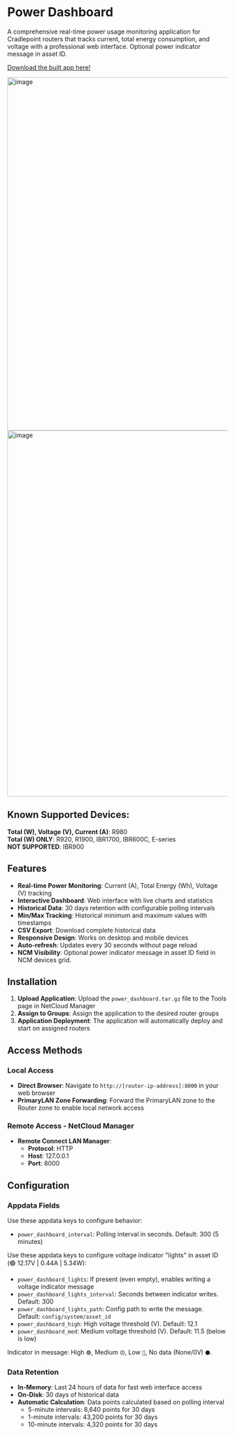 # Power Dashboard

A comprehensive real-time power usage monitoring application for Cradlepoint routers that tracks current, total energy consumption, and voltage with a professional web interface.  Optional power indicator message in asset ID.  

[Download the built app here!](https://github.com/cradlepoint/sdk-samples/releases/download/built_apps/power_dashboard.v1.2.0.tar.gz)  

<img width="1392" height="808" alt="image" src="https://github.com/user-attachments/assets/1540199c-b2b8-4b94-9551-5baf1ccd0c11" />
<img width="1392" height="837" alt="image" src="https://github.com/user-attachments/assets/53f9418c-7600-42ab-bcd6-fe923966a667" />

## Known Supported Devices:
**Total (W), Voltage (V), Current (A)**: R980  
**Total (W) ONLY**: R920, R1900, IBR1700, IBR600C, E-series  
**NOT SUPPORTED**: IBR900

## Features

- **Real-time Power Monitoring**: Current (A), Total Energy (Wh), Voltage (V) tracking
- **Interactive Dashboard**: Web interface with live charts and statistics
- **Historical Data**: 30 days retention with configurable polling intervals
- **Min/Max Tracking**: Historical minimum and maximum values with timestamps
- **CSV Export**: Download complete historical data
- **Responsive Design**: Works on desktop and mobile devices
- **Auto-refresh**: Updates every 30 seconds without page reload
- **NCM Visibility**: Optional power indicator message in asset ID field in NCM devices grid.

## Installation

1. **Upload Application**: Upload the `power_dashboard.tar.gz` file to the Tools page in NetCloud Manager
2. **Assign to Groups**: Assign the application to the desired router groups
3. **Application Deployment**: The application will automatically deploy and start on assigned routers

## Access Methods

### Local Access
- **Direct Browser**: Navigate to `http://[router-ip-address]:8000` in your web browser
- **PrimaryLAN Zone Forwarding**: Forward the PrimaryLAN zone to the Router zone to enable local network access

### Remote Access - NetCloud Manager
- **Remote Connect LAN Manager**: 
  - **Protocol**: HTTP
  - **Host**: 127.0.0.1
  - **Port**: 8000

## Configuration

### Appdata Fields

Use these appdata keys to configure behavior:

- `power_dashboard_interval`: Polling interval in seconds. Default: 300 (5 minutes)

Use these appdata keys to configure voltage indicator "lights" in asset ID (🟢 12.17V | 0.44A | 5.34W):

- `power_dashboard_lights`: If present (even empty), enables writing a voltage indicator message
- `power_dashboard_lights_interval`: Seconds between indicator writes. Default: 300
- `power_dashboard_lights_path`: Config path to write the message. Default: `config/system/asset_id`
- `power_dashboard_high`: High voltage threshold (V). Default: 12.1
- `power_dashboard_med`: Medium voltage threshold (V). Default: 11.5 (below is low)

Indicator in message: High `🟢`, Medium `🟡`, Low `🔴`, No data (None/0V) `⚫`.

### Data Retention

- **In-Memory**: Last 24 hours of data for fast web interface access
- **On-Disk**: 30 days of historical data
- **Automatic Calculation**: Data points calculated based on polling interval
  - 5-minute intervals: 8,640 points for 30 days
  - 1-minute intervals: 43,200 points for 30 days
  - 10-minute intervals: 4,320 points for 30 days

